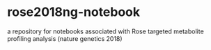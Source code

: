 # rose2018ng-notebook
a repository for notebooks associated with Rose targeted metabolite profiling analysis (nature genetics 2018)
